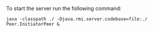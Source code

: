 To start the server run the following command:
```
java -classpath ./ -Djava.rmi.server.codebase=file:./ Peer.InitiatorPeer &
```
